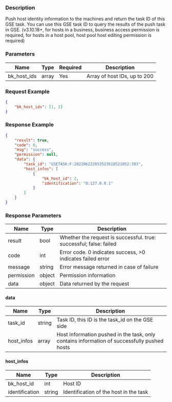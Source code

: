 ### Description

Push host identity information to the machines and return the task ID of this GSE task. You can use this GSE task ID to
query the results of the push task in GSE. (v3.10.18+, for hosts in a business, business access permission is required,
for hosts in a host pool, host pool host editing permission is required)

### Parameters

| Name        | Type  | Required | Description                  |
|-------------|-------|----------|------------------------------|
| bk_host_ids | array | Yes      | Array of host IDs, up to 200 |

### Request Example

```json
{
    "bk_host_ids": [1, 2]
}
```

### Response Example

```json
{
    "result": true,
    "code": 0,
    "msg": "success",
    "permission": null,
    "data": {
        "task_id": "GSETASK:F:202206222053523618521052:393",
        "host_infos": [
            {
                "bk_host_id": 2,
                "identification": "0:127.0.0.1"
            }
        ]
    }
}
```

### Response Parameters

| Name       | Type   | Description                                                        |
|------------|--------|--------------------------------------------------------------------|
| result     | bool   | Whether the request is successful. true: successful; false: failed |
| code       | int    | Error code. 0 indicates success, >0 indicates failed error         |
| message    | string | Error message returned in case of failure                          |
| permission | object | Permission information                                             |
| data       | object | Data returned by the request                                       |

#### data

| Name       | Type   | Description                                                                                 |
|------------|--------|---------------------------------------------------------------------------------------------|
| task_id    | string | Task ID, this ID is the task_id on the GSE side                                             |
| host_infos | array  | Host information pushed in the task, only contains information of successfully pushed hosts |

#### host_infos

| Name           | Type   | Description                            |
|----------------|--------|----------------------------------------|
| bk_host_id     | int    | Host ID                                |
| identification | string | Identification of the host in the task |
